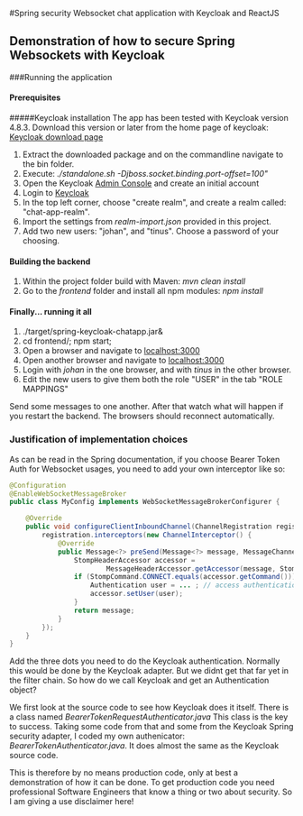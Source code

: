 #Spring security Websocket chat application with Keycloak and ReactJS
## Demonstration of how to secure Spring Websockets with Keycloak

###Running the application

#### Prerequisites

#####Keycloak installation
The app has been tested with Keycloak version 4.8.3. Download this version or later from
the home page of keycloak: [Keycloak download page](https://www.keycloak.org/downloads.html)

1. Extract the downloaded package and on the commandline navigate to the bin folder.
2. Execute: *./standalone.sh -Djboss.socket.binding.port-offset=100"*
3. Open the Keycloak [Admin Console](http://localhost:8180/auth) and create an initial account
4. Login to [Keycloak](http://localhost:8180/auth)
5. In the top left corner, choose "create realm", and create a realm called: "chat-app-realm".
6. Import the settings from *realm-import.json* provided in this project.
7. Add two new users: "johan", and "tinus". Choose a password of your choosing.

#### Building the backend

1. Within the project folder build with Maven: *mvn clean install*
2. Go to the *frontend* folder and install all npm modules: *npm install*

#### Finally... running it all

1. ./target/spring-keycloak-chatapp.jar&
2. cd frontend/; npm start;
3. Open a browser and navigate to [localhost:3000](http://lcoalhost:3000)
4. Open another browser and navigate to [localhost:3000](http://lcoalhost:3000)
5. Login with *johan* in the one browser, and with *tinus* in the other browser.
6. Edit the new users to give them both the role "USER" in the tab "ROLE MAPPINGS"

Send some messages to one another. After that watch what will happen if you restart the backend.
The browsers should reconnect automatically.

### Justification of implementation choices

As can be read in the Spring documentation, if you choose Bearer Token Auth for Websocket usages,
you need to add your own interceptor like so:

```Java
@Configuration
@EnableWebSocketMessageBroker
public class MyConfig implements WebSocketMessageBrokerConfigurer {

    @Override
    public void configureClientInboundChannel(ChannelRegistration registration) {
        registration.interceptors(new ChannelInterceptor() {
            @Override
            public Message<?> preSend(Message<?> message, MessageChannel channel) {
                StompHeaderAccessor accessor =
                        MessageHeaderAccessor.getAccessor(message, StompHeaderAccessor.class);
                if (StompCommand.CONNECT.equals(accessor.getCommand())) {
                    Authentication user = ... ; // access authentication header(s)
                    accessor.setUser(user);
                }
                return message;
            }
        });
    }
}
```

Add the three dots you need to do the Keycloak authentication. Normally this would be done by the Keycloak adapter. But
we didnt get that far yet in the filter chain. So how do we call Keycloak and get an Authentication object?

We first look at the source code to see how Keycloak does it itself. There is a class named *BearerTokenRequestAuthenticator.java*
This class is the key to success. Taking some code from that and some from the Keycloak Spring security adapter, I coded
my own authenicator: *BearerTokenAuthenticator.java*. It does almost the same as the Keycloak source code.

This is therefore by no means production code, only at best a demonstration of how it can be done. To get production code
you need professional Software Engineers that know a thing or two about security. So I am giving a use disclaimer here!